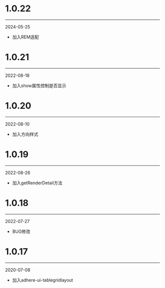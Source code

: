 # 1.0.22

***

2024-05-25

* 加入REM适配

# 1.0.21

***

2022-08-18

* 加入show属性控制是否显示

# 1.0.20

***

2022-08-10

* 加入方向样式

# 1.0.19

***

2022-08-26

* 加入getRenderDetail方法

# 1.0.18

***

2022-07-27

* BUG修改

# 1.0.17

***

2020-07-08

* 加入adhere-ui-tablegridlayout
